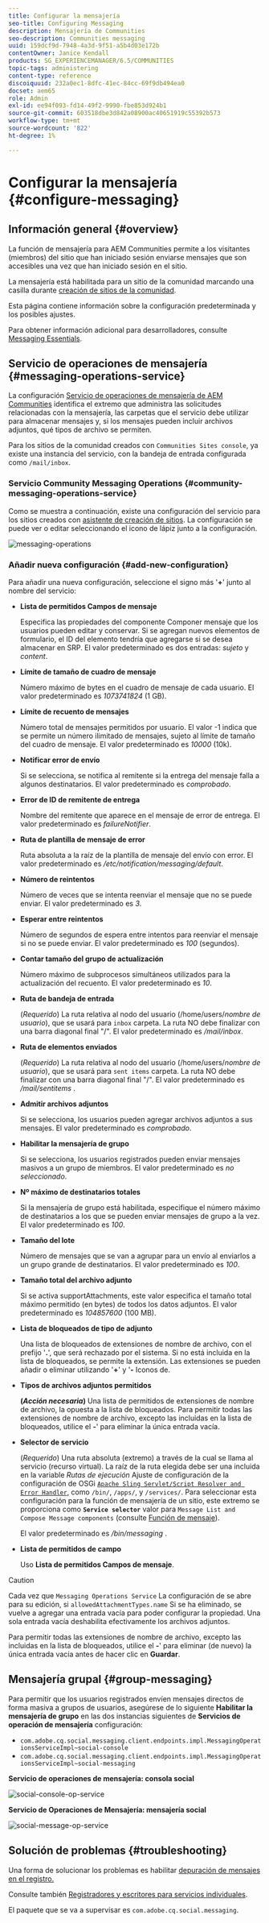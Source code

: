 ```yaml
---
title: Configurar la mensajería
seo-title: Configuring Messaging
description: Mensajería de Communities
seo-description: Communities messaging
uuid: 159dcf9d-7948-4a3d-9f51-a5b4d03e172b
contentOwner: Janice Kendall
products: SG_EXPERIENCEMANAGER/6.5/COMMUNITIES
topic-tags: administering
content-type: reference
discoiquuid: 232a0ec1-8dfc-41ec-84cc-69f9db494ea0
docset: aem65
role: Admin
exl-id: ee94f093-fd14-49f2-9990-fbe853d924b1
source-git-commit: 603518dbe3d842a08900ac40651919c55392b573
workflow-type: tm+mt
source-wordcount: '822'
ht-degree: 1%

---
```


# Configurar la mensajería {#configure-messaging}

## Información general {#overview}

La función de mensajería para AEM Communities permite a los visitantes (miembros) del sitio que han iniciado sesión enviarse mensajes que son accesibles una vez que han iniciado sesión en el sitio.

La mensajería está habilitada para un sitio de la comunidad marcando una casilla durante [creación de sitios de la comunidad](/help/communities/sites-console.md).

Esta página contiene información sobre la configuración predeterminada y los posibles ajustes.

Para obtener información adicional para desarrolladores, consulte [Messaging Essentials](/help/communities/essentials-messaging.md).

## Servicio de operaciones de mensajería {#messaging-operations-service}

La configuración [Servicio de operaciones de mensajería de AEM Communities](https://localhost:4502/system/console/configMgr/com.adobe.cq.social.messaging.client.endpoints.impl.MessagingOperationsServiceImpl) identifica el extremo que administra las solicitudes relacionadas con la mensajería, las carpetas que el servicio debe utilizar para almacenar mensajes y, si los mensajes pueden incluir archivos adjuntos, qué tipos de archivo se permiten.

Para los sitios de la comunidad creados con `Communities Sites console`, ya existe una instancia del servicio, con la bandeja de entrada configurada como `/mail/inbox`.

### Servicio Community Messaging Operations {#community-messaging-operations-service}

Como se muestra a continuación, existe una configuración del servicio para los sitios creados con [asistente de creación de sitios](/help/communities/sites-console.md). La configuración se puede ver o editar seleccionando el icono de lápiz junto a la configuración.

![messaging-operations](assets/messaging-operations.png)

### Añadir nueva configuración {#add-new-configuration}

Para añadir una nueva configuración, seleccione el signo más &#39;**+**&#39; junto al nombre del servicio:

* **Lista de permitidos Campos de mensaje**

   Especifica las propiedades del componente Componer mensaje que los usuarios pueden editar y conservar. Si se agregan nuevos elementos de formulario, el ID del elemento tendría que agregarse si se desea almacenar en SRP. El valor predeterminado es dos entradas: *sujeto* y *content*.

* **Límite de tamaño de cuadro de mensaje**

   Número máximo de bytes en el cuadro de mensaje de cada usuario. El valor predeterminado es *1073741824* (1 GB).

* **Límite de recuento de mensajes**

   Número total de mensajes permitidos por usuario. El valor -1 indica que se permite un número ilimitado de mensajes, sujeto al límite de tamaño del cuadro de mensaje. El valor predeterminado es *10000* (10k).

* **Notificar error de envío**

   Si se selecciona, se notifica al remitente si la entrega del mensaje falla a algunos destinatarios. El valor predeterminado es *comprobado*.

* **Error de ID de remitente de entrega**

   Nombre del remitente que aparece en el mensaje de error de entrega. El valor predeterminado es *failureNotifier*.

* **Ruta de plantilla de mensaje de error**

   Ruta absoluta a la raíz de la plantilla de mensaje del envío con error. El valor predeterminado es */etc/notification/messaging/default*.

* **Número de reintentos**

   Número de veces que se intenta reenviar el mensaje que no se puede enviar. El valor predeterminado es *3*.

* **Esperar entre reintentos**

   Número de segundos de espera entre intentos para reenviar el mensaje si no se puede enviar. El valor predeterminado es *100* (segundos).

* **Contar tamaño del grupo de actualización**

   Número máximo de subprocesos simultáneos utilizados para la actualización del recuento. El valor predeterminado es *10*.

* **Ruta de bandeja de entrada**

   (*Requerido*) La ruta relativa al nodo del usuario (/home/users/*nombre de usuario*), que se usará para `inbox` carpeta. La ruta NO debe finalizar con una barra diagonal final &quot;/&quot;. El valor predeterminado es */mail/inbox*.

* **Ruta de elementos enviados**

   (*Requerido*) La ruta relativa al nodo del usuario (/home/users/*nombre de usuario*), que se usará para `sent items` carpeta. La ruta NO debe finalizar con una barra diagonal final &quot;/&quot;. El valor predeterminado es */mail/sentitems* .

* **Admitir archivos adjuntos**

   Si se selecciona, los usuarios pueden agregar archivos adjuntos a sus mensajes. El valor predeterminado es *comprobado*.

* **Habilitar la mensajería de grupo**

   Si se selecciona, los usuarios registrados pueden enviar mensajes masivos a un grupo de miembros. El valor predeterminado es *no seleccionado*.

* **Nº máximo de destinatarios totales**

   Si la mensajería de grupo está habilitada, especifique el número máximo de destinatarios a los que se pueden enviar mensajes de grupo a la vez. El valor predeterminado es *100*.

* **Tamaño del lote**

   Número de mensajes que se van a agrupar para un envío al enviarlos a un grupo grande de destinatarios. El valor predeterminado es *100*.

* **Tamaño total del archivo adjunto**

   Si se activa supportAttachments, este valor especifica el tamaño total máximo permitido (en bytes) de todos los datos adjuntos. El valor predeterminado es *104857600* (100 MB).

* **Lista de bloqueados de tipo de adjunto**

   Una lista de bloqueados de extensiones de nombre de archivo, con el prefijo &#39;**.**&#39;, que será rechazado por el sistema. Si no está incluida en la lista de bloqueados, se permite la extensión. Las extensiones se pueden añadir o eliminar utilizando &#39;**+**&#39; y &#39;**-** Iconos de.

* **Tipos de archivos adjuntos permitidos**

   **(*Acción necesaria*)** Una lista de permitidos de extensiones de nombre de archivo, la opuesta a la lista de bloqueados. Para permitir todas las extensiones de nombre de archivo, excepto las incluidas en la lista de bloqueados, utilice el **-**&#39; para eliminar la única entrada vacía.

* **Selector de servicio**

   (*Requerido*) Una ruta absoluta (extremo) a través de la cual se llama al servicio (recurso virtual). La raíz de la ruta elegida debe ser una incluida en la variable *Rutas de ejecución* Ajuste de configuración de la configuración de OSGi [ `Apache Sling Servlet/Script Resolver and Error Handler`](https://localhost:4502/system/console/configMgr/org.apache.sling.servlets.resolver.SlingServletResolver), como `/bin/`, `/apps/`, y `/services/`. Para seleccionar esta configuración para la función de mensajería de un sitio, este extremo se proporciona como **`Service selector`** valor para `Message List and Compose Message components` (consulte [Función de mensaje](/help/communities/configure-messaging.md)).

   El valor predeterminado es */bin/messaging* .

* **Lista de permitidos de campo**

   Uso **Lista de permitidos Campos de mensaje**.

>[!CAUTION]
>
>Cada vez que `Messaging Operations Service` La configuración de se abre para su edición, si `allowedAttachmentTypes.name` Si se ha eliminado, se vuelve a agregar una entrada vacía para poder configurar la propiedad. Una sola entrada vacía deshabilita efectivamente los archivos adjuntos.
>
>Para permitir todas las extensiones de nombre de archivo, excepto las incluidas en la lista de bloqueados, utilice el **-**&#39; para eliminar (de nuevo) la única entrada vacía antes de hacer clic en **Guardar**.

## Mensajería grupal {#group-messaging}

Para permitir que los usuarios registrados envíen mensajes directos de forma masiva a grupos de usuarios, asegúrese de lo siguiente **Habilitar la mensajería de grupo** en las dos instancias siguientes de **Servicios de operación de mensajería** configuración:

* `com.adobe.cq.social.messaging.client.endpoints.impl.MessagingOperationsServiceImpl~social-console`
* `com.adobe.cq.social.messaging.client.endpoints.impl.MessagingOperationsServiceImpl~social-messaging`

**Servicio de operaciones de mensajería: consola social**

![social-console-op-service](assets/social-console-op-service.png)

**Servicio de Operaciones de Mensajería: mensajería social**

![social-message-op-service](assets/social-message-op-service.png)

## Solución de problemas {#troubleshooting}

Una forma de solucionar los problemas es habilitar [depuración de mensajes en el registro.](/help/sites-administering/troubleshooting.md)

Consulte también [Registradores y escritores para servicios individuales](/help/sites-deploying/configure-logging.md#loggers-and-writers-for-individual-services).

El paquete que se va a supervisar es `com.adobe.cq.social.messaging`.
